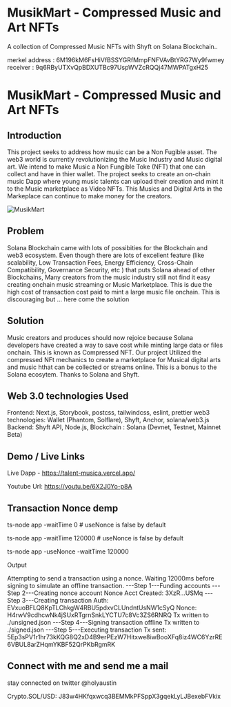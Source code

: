 # MusikMart - Compressed Music and Art NFTs

A collection of Compressed Music NFTs with Shyft on Solana Blockchain..

merkel address : 6M196kM6FsHiVfBSSYGRfMmpFNFVAvBtYRG7Wy9fwmey
receiver : 9q6RByUTXvQpBDXUTBc97UspWVZcRQQj47MWPATgxH25

# MusikMart - Compressed Music and Art NFTs

## Introduction
This project seeks to address how music can be a Non Fugible asset. The web3 world is currently revolutionizing the Music Industry and Music digital art. We intend to make Music a Non Fungible Toke (NFT) that one can collect and have in thier wallet. The project seeks to create an on-chain music Dapp where young music talents can upload their creation and mint it to the Music marketplace as Video NFTs. This Musics and Digital Arts in the Markeplace can continue to make money for the creators.

![MusikMart](https://i.postimg.cc/5tgshcbX/musicsplash.png)

## Problem
Solana Blockchain came with lots of possibities for the Blockchain and web3 ecosystem. Even though there are lots of excellent feature (like scalability, Low Transaction Fees,  Energy Efficiency, Cross-Chain Compatibility, Governance Security, etc ) that puts Solana ahead of other Blockchains, Many creators from the music industry still not find it easy creating onchain music streaming or Music Marketplace. This is due the high cost of transaction cost paid to mint a  large music file onchain. This is discouraging but ... here come the solution


## Solution
Music creators and produces should now rejoice because Solana developers have created a way to save cost while minting large data or files onchain. This is known as Compressed NFT. Our project Utilized the compressed NFt mechanics to create a marketplace for Musical digital arts and music hthat can be collected or streams online. This is a bonus to the Solana ecosytem. Thanks to Solana and Shyft.


## Web 3.0 technologies Used

Frontend: Next.js, Storybook, postcss, tailwindcss, eslint, prettier
web3 technologies: Wallet (Phantom, Solflare), Shyft, Anchor, solana/web3.js
Backend: Shyft API, Node.js, 
Blockchain : Solana (Devnet, Testnet, Mainnet Beta)
 
## Demo / Live Links
Live Dapp - https://talent-musica.vercel.app/

Youtube Url: https://youtu.be/6X2J0Yo-p8A

## Transaction Nonce demp

ts-node app -waitTime 0 # useNonce is false by default

ts-node app -waitTime 120000 # useNonce is false by default

ts-node app -useNonce -waitTime 120000

Output

Attempting to send a transaction using a nonce. Waiting 12000ms before signing to simulate an offline transaction.
---Step 1---Funding accounts
---Step 2---Creating nonce account
      Nonce Acct Created:  3XzR...USMq
---Step 3---Creating transaction
      Auth: EVxuoBFLQ8KpTLChkgW4RBU5pdxvCLUndntUsNW1cSyQ
      Nonce: H4rwV9cdhcwNk4jSUxRTgrnSnkLYCTU7c8Vc3ZS6RNRQ
      Tx written to ./unsigned.json
---Step 4---Signing transaction offline
      Tx written to ./signed.json
---Step 5---Executing transaction
      Tx sent:  5Ep3sPV1r1hr73kKQG8Q2xD4B9erPEzW7Hitxwe8iwBooXFq8iz4WC6YzrRE6VBUL8arZHqmYKBF52QrPKbRgmRK


## Connect with me and send me a mail

stay connected on twitter @holyaustin

Crypto.SOL/USD: J83w4HKfqxwcq3BEMMkPFSppX3gqekLyLJBexebFVkix